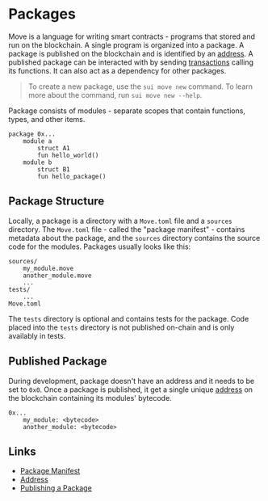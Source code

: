 # Packages

<!--

    - packages and how they're stored
        - overview of packages and their contents (use a diagram)
        - how a package is created, and what it consists of
        - what is the package manifest
        - describe how "name" field is used
        - mention the "edition" field
        - what are the folders in a package and what are they for
        - how packages are imported (give Sui as an example)
        - what are addresses, and how they identify packages
        - how packages are published
        - leave a note that packages are also *upgradable*

-->

Move is a language for writing smart contracts - programs that stored and run on the blockchain. A single program is organized into a package. A package is published on the blockchain and is identified by an [address](./address.md). A published package can be interacted with by sending [transactions](./what-is-a-transaction.md) calling its functions. It can also act as a dependency for other packages.

> To create a new package, use the `sui move new` command.
> To learn more about the command, run `sui move new --help`.

Package consists of modules - separate scopes that contain functions, types, and other items.

```
package 0x...
    module a
        struct A1
        fun hello_world()
    module b
        struct B1
        fun hello_package()
```

## Package Structure

Locally, a package is a directory with a `Move.toml` file and a `sources` directory. The `Move.toml` file - called the "package manifest" - contains metadata about the package, and the `sources` directory contains the source code for the modules. Packages usually looks like this:

```
sources/
    my_module.move
    another_module.move
    ...
tests/
    ...
Move.toml
```

The `tests` directory is optional and contains tests for the package. Code placed into the `tests` directory is not published on-chain and is only availably in tests.

## Published Package

During development, package doesn't have an address and it needs to be set to `0x0`. Once a package is published, it get a single unique [address](./address.md) on the blockchain containing its modules' bytecode.

```
0x...
    my_module: <bytecode>
    another_module: <bytecode>
```

## Links

- [Package Manifest](./package-manifest.md)
- [Address](./address.md)
- [Publishing a Package](./../hello-sui/build-and-publish.md)
